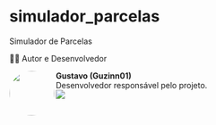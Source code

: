 # simulador_parcelas
Simulador de Parcelas

👨‍💻 Autor e Desenvolvedor
<p>
<img align="left" src="https://avatars.githubusercontent.com/u/101883398?v=4" width="80" height="80" style="border-radius:50%;">
<strong>Gustavo (Guzinn01)</strong><br>
Desenvolvedor responsável pelo projeto.<br>
<a href="https://github.com/Guzinn01">
<img src="https://img.shields.io/badge/GitHub-100000?style=for-the-badge&logo=github&logoColor=white" />
</a>
</p>
<br><br><br>

